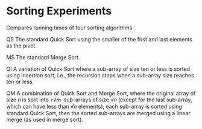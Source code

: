 # Sorting Experiments
 Compares running times of four sorting algorithms

QS The standard Quick Sort using the smaller of the first and last elements as the pivot.

MS The standard Merge Sort.

QI A variation of Quick Sort where a sub-array of size ten or less is sorted using insertion
sort, i.e., the recursion stops when a sub-array size reaches ten or less.

QM A combination of Quick Sort and Merge Sort, where the original array of size 𝑛 is split
into ⌈√𝑛⌉ sub-arrays of size √𝑛 (except for the last sub-array, which can have less than
√𝑛 elements), each sub-array is sorted using standard Quick Sort, then the sorted
sub-arrays are merged using a linear merge (as used in merge sort).